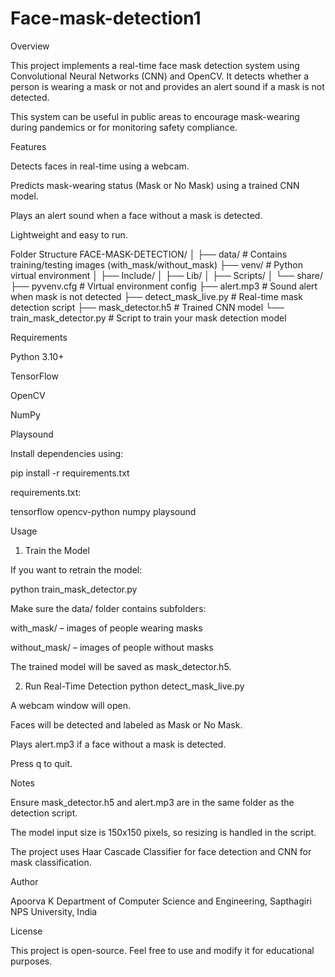 # Face-mask-detection1
Overview

This project implements a real-time face mask detection system using Convolutional Neural Networks (CNN) and OpenCV. It detects whether a person is wearing a mask or not and provides an alert sound if a mask is not detected.

This system can be useful in public areas to encourage mask-wearing during pandemics or for monitoring safety compliance.

Features

Detects faces in real-time using a webcam.

Predicts mask-wearing status (Mask or No Mask) using a trained CNN model.

Plays an alert sound when a face without a mask is detected.

Lightweight and easy to run.

Folder Structure
FACE-MASK-DETECTION/
│
├── data/                   # Contains training/testing images (with_mask/without_mask)
├── venv/                   # Python virtual environment
│   ├── Include/
│   ├── Lib/
│   ├── Scripts/
│   └── share/
├── pyvenv.cfg              # Virtual environment config
├── alert.mp3               # Sound alert when mask is not detected
├── detect_mask_live.py     # Real-time mask detection script
├── mask_detector.h5        # Trained CNN model
└── train_mask_detector.py  # Script to train your mask detection model

Requirements

Python 3.10+

TensorFlow

OpenCV

NumPy

Playsound

Install dependencies using:

pip install -r requirements.txt


requirements.txt:

tensorflow
opencv-python
numpy
playsound

Usage
1. Train the Model

If you want to retrain the model:

python train_mask_detector.py


Make sure the data/ folder contains subfolders:

with_mask/ – images of people wearing masks

without_mask/ – images of people without masks

The trained model will be saved as mask_detector.h5.

2. Run Real-Time Detection
python detect_mask_live.py


A webcam window will open.

Faces will be detected and labeled as Mask or No Mask.

Plays alert.mp3 if a face without a mask is detected.

Press q to quit.

Notes

Ensure mask_detector.h5 and alert.mp3 are in the same folder as the detection script.

The model input size is 150x150 pixels, so resizing is handled in the script.

The project uses Haar Cascade Classifier for face detection and CNN for mask classification.

Author

Apoorva K
Department of Computer Science and Engineering, Sapthagiri NPS University, India

License

This project is open-source. Feel free to use and modify it for educational purposes.
